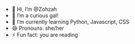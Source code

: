 - 👋 Hi, I’m @Zohzah
- 👀 I’m a curious gal!
- 🌱 I’m currently learning Python, Javascript, CSS
- 😄 Pronouns: she/her
- ⚡ Fun fact: you are reading

<!---
Zohzah/Zohzah is a ✨ special ✨ repository because its `README.md` (this file) appears on your GitHub profile.
You can click the Preview link to take a look at your changes.
--->
